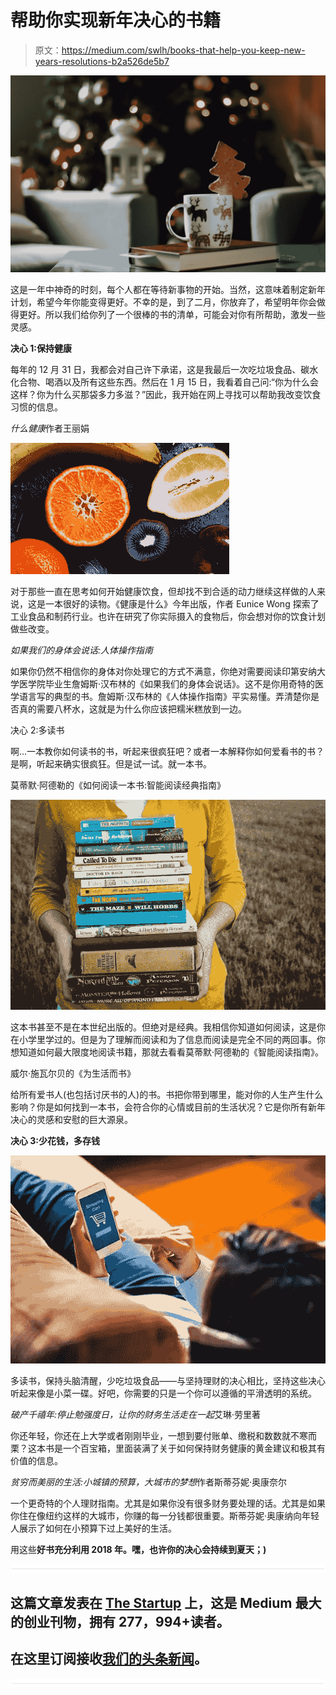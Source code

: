 # 帮助你实现新年决心的书籍

> 原文：<https://medium.com/swlh/books-that-help-you-keep-new-years-resolutions-b2a526de5b7>

![](img/00b1191d87c8222e3e56b58072fa7dc2.png)

这是一年中神奇的时刻，每个人都在等待新事物的开始。当然，这意味着制定新年计划，希望今年你能变得更好。不幸的是，到了二月，你放弃了，希望明年你会做得更好。所以我们给你列了一个很棒的书的清单，可能会对你有所帮助，激发一些灵感。

**决心 1:保持健康**

每年的 12 月 31 日，我都会对自己许下承诺，这是我最后一次吃垃圾食品、碳水化合物、喝酒以及所有这些东西。然后在 1 月 15 日，我看着自己问:“你为什么会这样？你为什么买那袋多力多滋？”因此，我开始在网上寻找可以帮助我改变饮食习惯的信息。

*什么健康*作者王丽娟

![](img/3c16e94dced2a5d5ef100e333279b551.png)

对于那些一直在思考如何开始健康饮食，但却找不到合适的动力继续这样做的人来说，这是一本很好的读物。《健康是什么》今年出版，作者 Eunice Wong 探索了工业食品和制药行业。也许在研究了你实际摄入的食物后，你会想对你的饮食计划做些改变。

*如果我们的身体会说话:人体操作指南*

如果你仍然不相信你的身体对你处理它的方式不满意，你绝对需要阅读印第安纳大学医学院毕业生詹姆斯·汉布林的《如果我们的身体会说话》。这不是你用奇特的医学语言写的典型的书。詹姆斯·汉布林的《人体操作指南》平实易懂。弄清楚你是否真的需要八杯水，这就是为什么你应该把糯米糕放到一边。

决心 2:多读书

啊…一本教你如何读书的书，听起来很疯狂吧？或者一本解释你如何爱看书的书？是啊，听起来确实很疯狂。但是试一试。就一本书。

莫蒂默·阿德勒的《如何阅读一本书:智能阅读经典指南》

![](img/faefaaa4b6ee3f7850992b9b67675968.png)

这本书甚至不是在本世纪出版的。但绝对是经典。我相信你知道如何阅读，这是你在小学里学过的。但是为了理解而阅读和为了信息而阅读是完全不同的两回事。你想知道如何最大限度地阅读书籍，那就去看看莫蒂默·阿德勒的《智能阅读指南》。

威尔·施瓦尔贝的《为生活而书》

给所有爱书人(也包括讨厌书的人)的书。书把你带到哪里，能对你的人生产生什么影响？你是如何找到一本书，会符合你的心情或目前的生活状况？它是你所有新年决心的灵感和安慰的巨大源泉。

**决心 3:少花钱，多存钱**

![](img/76d758b675a26e467b700895dfc499b0.png)

多读书，保持头脑清醒，少吃垃圾食品——与坚持理财的决心相比，坚持这些决心听起来像是小菜一碟。好吧，你需要的只是一个你可以遵循的平滑透明的系统。

*破产千禧年:停止勉强度日，让你的财务生活走在一起*艾琳·劳里著

你还年轻，你还在上大学或者刚刚毕业，一想到要付账单、缴税和数数就不寒而栗？这本书是一个百宝箱，里面装满了关于如何保持财务健康的黄金建议和极其有价值的信息。

*贫穷而美丽的生活:小城镇的预算，大城市的梦想*作者斯蒂芬妮·奥康奈尔

一个更奇特的个人理财指南。尤其是如果你没有很多财务要处理的话。尤其是如果你住在像纽约这样的大城市，你赚的每一分钱都很重要。斯蒂芬妮·奥康纳向年轻人展示了如何在小预算下过上美好的生活。

用这些**好书充分利用 2018 年。嘿，也许你的决心会持续到夏天；)**

![](img/731acf26f5d44fdc58d99a6388fe935d.png)

## 这篇文章发表在 [The Startup](https://medium.com/swlh) 上，这是 Medium 最大的创业刊物，拥有 277，994+读者。

## 在这里订阅接收[我们的头条新闻](http://growthsupply.com/the-startup-newsletter/)。

![](img/731acf26f5d44fdc58d99a6388fe935d.png)